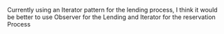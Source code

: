 Currently using an Iterator pattern for the lending process,
  I think it would be better to use Observer for the Lending and Iterator for the reservation Process
